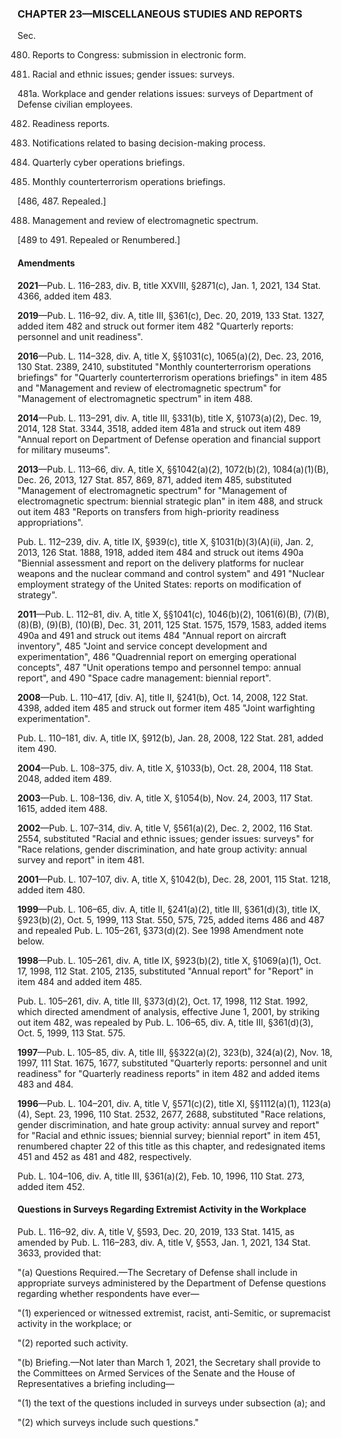 ### **CHAPTER 23—MISCELLANEOUS STUDIES AND REPORTS** ###

Sec.

480. Reports to Congress: submission in electronic form.

481. Racial and ethnic issues; gender issues: surveys.

481a. Workplace and gender relations issues: surveys of Department of Defense civilian employees.

482. Readiness reports.

483. Notifications related to basing decision-making process.

484. Quarterly cyber operations briefings.

485. Monthly counterterrorism operations briefings.

[486, 487. Repealed.]

488. Management and review of electromagnetic spectrum.

[489 to 491. Repealed or Renumbered.]

#### Amendments ####

**2021**—Pub. L. 116–283, div. B, title XXVIII, §2871(c), Jan. 1, 2021, 134 Stat. 4366, added item 483.

**2019**—Pub. L. 116–92, div. A, title III, §361(c), Dec. 20, 2019, 133 Stat. 1327, added item 482 and struck out former item 482 "Quarterly reports: personnel and unit readiness".

**2016**—Pub. L. 114–328, div. A, title X, §§1031(c), 1065(a)(2), Dec. 23, 2016, 130 Stat. 2389, 2410, substituted "Monthly counterterrorism operations briefings" for "Quarterly counterterrorism operations briefings" in item 485 and "Management and review of electromagnetic spectrum" for "Management of electromagnetic spectrum" in item 488.

**2014**—Pub. L. 113–291, div. A, title III, §331(b), title X, §1073(a)(2), Dec. 19, 2014, 128 Stat. 3344, 3518, added item 481a and struck out item 489 "Annual report on Department of Defense operation and financial support for military museums".

**2013**—Pub. L. 113–66, div. A, title X, §§1042(a)(2), 1072(b)(2), 1084(a)(1)(B), Dec. 26, 2013, 127 Stat. 857, 869, 871, added item 485, substituted "Management of electromagnetic spectrum" for "Management of electromagnetic spectrum: biennial strategic plan" in item 488, and struck out item 483 "Reports on transfers from high-priority readiness appropriations".

Pub. L. 112–239, div. A, title IX, §939(c), title X, §1031(b)(3)(A)(ii), Jan. 2, 2013, 126 Stat. 1888, 1918, added item 484 and struck out items 490a "Biennial assessment and report on the delivery platforms for nuclear weapons and the nuclear command and control system" and 491 "Nuclear employment strategy of the United States: reports on modification of strategy".

**2011**—Pub. L. 112–81, div. A, title X, §§1041(c), 1046(b)(2), 1061(6)(B), (7)(B), (8)(B), (9)(B), (10)(B), Dec. 31, 2011, 125 Stat. 1575, 1579, 1583, added items 490a and 491 and struck out items 484 "Annual report on aircraft inventory", 485 "Joint and service concept development and experimentation", 486 "Quadrennial report on emerging operational concepts", 487 "Unit operations tempo and personnel tempo: annual report", and 490 "Space cadre management: biennial report".

**2008**—Pub. L. 110–417, [div. A], title II, §241(b), Oct. 14, 2008, 122 Stat. 4398, added item 485 and struck out former item 485 "Joint warfighting experimentation".

Pub. L. 110–181, div. A, title IX, §912(b), Jan. 28, 2008, 122 Stat. 281, added item 490.

**2004**—Pub. L. 108–375, div. A, title X, §1033(b), Oct. 28, 2004, 118 Stat. 2048, added item 489.

**2003**—Pub. L. 108–136, div. A, title X, §1054(b), Nov. 24, 2003, 117 Stat. 1615, added item 488.

**2002**—Pub. L. 107–314, div. A, title V, §561(a)(2), Dec. 2, 2002, 116 Stat. 2554, substituted "Racial and ethnic issues; gender issues: surveys" for "Race relations, gender discrimination, and hate group activity: annual survey and report" in item 481.

**2001**—Pub. L. 107–107, div. A, title X, §1042(b), Dec. 28, 2001, 115 Stat. 1218, added item 480.

**1999**—Pub. L. 106–65, div. A, title II, §241(a)(2), title III, §361(d)(3), title IX, §923(b)(2), Oct. 5, 1999, 113 Stat. 550, 575, 725, added items 486 and 487 and repealed Pub. L. 105–261, §373(d)(2). See 1998 Amendment note below.

**1998**—Pub. L. 105–261, div. A, title IX, §923(b)(2), title X, §1069(a)(1), Oct. 17, 1998, 112 Stat. 2105, 2135, substituted "Annual report" for "Report" in item 484 and added item 485.

Pub. L. 105–261, div. A, title III, §373(d)(2), Oct. 17, 1998, 112 Stat. 1992, which directed amendment of analysis, effective June 1, 2001, by striking out item 482, was repealed by Pub. L. 106–65, div. A, title III, §361(d)(3), Oct. 5, 1999, 113 Stat. 575.

**1997**—Pub. L. 105–85, div. A, title III, §§322(a)(2), 323(b), 324(a)(2), Nov. 18, 1997, 111 Stat. 1675, 1677, substituted "Quarterly reports: personnel and unit readiness" for "Quarterly readiness reports" in item 482 and added items 483 and 484.

**1996**—Pub. L. 104–201, div. A, title V, §571(c)(2), title XI, §§1112(a)(1), 1123(a)(4), Sept. 23, 1996, 110 Stat. 2532, 2677, 2688, substituted "Race relations, gender discrimination, and hate group activity: annual survey and report" for "Racial and ethnic issues; biennial survey; biennial report" in item 451, renumbered chapter 22 of this title as this chapter, and redesignated items 451 and 452 as 481 and 482, respectively.

Pub. L. 104–106, div. A, title III, §361(a)(2), Feb. 10, 1996, 110 Stat. 273, added item 452.

#### Questions in Surveys Regarding Extremist Activity in the Workplace ####

Pub. L. 116–92, div. A, title V, §593, Dec. 20, 2019, 133 Stat. 1415, as amended by Pub. L. 116–283, div. A, title V, §553, Jan. 1, 2021, 134 Stat. 3633, provided that:

"(a) Questions Required.—The Secretary of Defense shall include in appropriate surveys administered by the Department of Defense questions regarding whether respondents have ever—

"(1) experienced or witnessed extremist, racist, anti-Semitic, or supremacist activity in the workplace; or

"(2) reported such activity.

"(b) Briefing.—Not later than March 1, 2021, the Secretary shall provide to the Committees on Armed Services of the Senate and the House of Representatives a briefing including—

"(1) the text of the questions included in surveys under subsection (a); and

"(2) which surveys include such questions."
